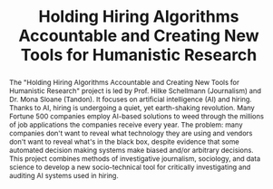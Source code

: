---
title: Holding Hiring Algorithms Accountable and Creating New Tools for Humanistic
  Research
category: 2020 DH Seed Grant Recipient
pis:
- name: Hilke Schellmann
  title: Assistant Professor, NYU Journalism
- name: Mona Sloane
  title: Adjunct Professor, Tandon School of Engineering
abstract: 'The "Holding Hiring Algorithms Accountable and Creating New Tools for Humanistic
  Research" project is led by Prof. Hilke Schellmann (Journalism) and Dr. Mona Sloane
  (Tandon). It focuses on artificial intelligence (AI) and hiring. Thanks to AI, hiring
  is undergoing a quiet, yet earth-shaking revolution. Many Fortune 500 companies
  employ AI-based solutions to weed through the millions of job applications the companies
  receive every year. The problem: many companies don''t want to reveal what technology
  they are using and vendors don''t want to reveal what''s in the black box, despite
  evidence that some automated decision making systems make biased and/or arbitrary
  decisions. This project combines methods of investigative journalism, sociology,
  and data science to develop a new socio-technical tool for critically investigating
  and auditing AI systems used in hiring.'
layout: project
---